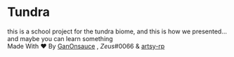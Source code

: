 # Tundra
this is a school project for the tundra biome, and this is how we presented... and maybe you can learn something
<br>
Made With ❤️ By <a href="ganonsauce.github.io">GanOnsauce</a>
, _Zeus_#0066 & <a href="https://scratch.mit.edu/users/artsy-rp/">artsy-rp</a>

